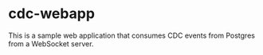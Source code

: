 # cdc-webapp

This is a sample web application that consumes CDC events from Postgres
from a WebSocket server.
